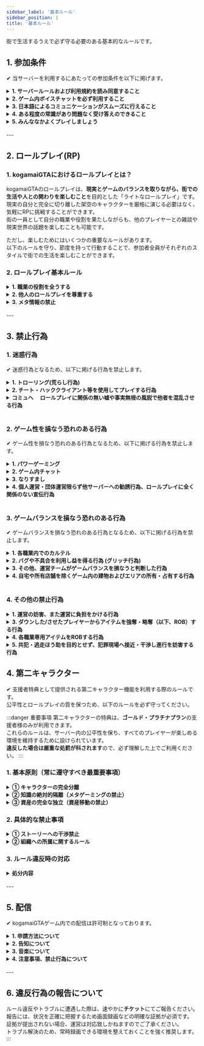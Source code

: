 ```yaml
---
sidebar_label: '基本ルール'
sidebar_position: 1
title: '基本ルール'
---
```


街で生活するうえで必ず守る必要のある基本的なルールです。

## 1. 参加条件
✔ 当サーバーを利用するにあたっての参加条件を以下に掲げます。

<details>
<summary><strong>1. サーバールールおよび利用規約を読み同意すること</strong></summary>
<div>
サーバールールおよび利用規約はプレイヤー同士でマナーを共通認識していただく最低限のガイドラインです。<br/>
これらを読んで理解し、同意することが必須条件です。また全てのルールやマナーが事細かく記載されているわけではありません。<br/>
足りない部分はプレイヤーの皆様それぞれのマナーやモラルで補っていただく必要があります。
</div>
</details>

<details>
<summary><strong>2. ゲーム内ボイスチャットを必ず利用すること</strong></summary>
<div>
テキストチャット、ゲーム外通話は禁止です。<br/>
ゲーム内ボイスチャットを使用して他のプレイヤーとコミュニケーションを取れることが必須条件です。
</div>
</details>

<details>
<summary><strong>3. 日本語によるコミュニケーションがスムーズに行えること</strong></summary>
<div>
サーバーの主要なコミュニケーションは日本語で行われます。そのため、日本語でのコミュニケーションがスムーズに行えることが必須条件です。
</div>
</details>

<details>
<summary><strong>4. ある程度の常識があり問題なく受け答えのできること</strong></summary>
<div>
「常識がない」や「受け答えができない」などのロールプレイは認められません。
</div>
</details>

<details>
<summary><strong>5. みんななかよくプレイしましょう</strong></summary>
<div>
kogamaiGTAは、運営とプレイヤー1人ひとりが協力して創り上げるコミュニティです。<br/>
すべての参加者が安心して楽しめる場所にするため、お互いを尊重し、思いやりを持った行動を心がけてください。
</div>
</details>

<br/>
---

## 2. ロールプレイ(RP)
### 1. kogamaiGTAにおけるロールプレイとは？

kogamaiGTAのロールプレイは、<strong>現実とゲームのバランスを取りながら、街での生活や人との関わりを楽しむこと</strong>を目的とした「ライトなロールプレイ」です。<br/>
現実の自分と完全に切り離した架空のキャラクターを厳格に演じる必要はなく、気軽にRPに挑戦することができます。<br/>
街の一員として自分の職業や役割を果たしながらも、他のプレイヤーとの雑談や現実世界の話題を楽しむことも可能です。<br/>

ただし、楽しむためにはいくつかの重要なルールがあります。<br/>
以下のルールを守り、節度を持って行動することで、参加者全員がそれぞれのスタイルで街での生活を楽しむことができます。<br/>

### 2. ロールプレイ基本ルール
<details>
<summary><strong>1. 職業の役割を全うする</strong></summary>
<div>
警察官や救急隊員などの職業に就いている場合、その役割を放棄するような言動は認められません。。
</div>
</details>

<details>
<summary><strong>2. 他人のロールプレイを尊重する</strong></summary>
<div>
自分が理想とするロールプレイを他人に強要してはいけません。
</div>
</details>

<details>
<summary><strong>3. メタ情報の禁止</strong></summary>
<div>
ゲーム外（配信など）で得た他人の情報をゲーム内の行動に反映させ、自分を有利にすることは禁止されています。
</div>
</details>

<br/>
---

## 3. 禁止行為

### 1. 迷惑行為
✔ 迷惑行為となるため、以下に掲げる行為を禁止します。

<details>
<summary><strong>1. トローリング(荒らし行為)</strong></summary>
<div>
他のプレイヤーの快適なプレイを妨げたり、不快にさせる行為は禁止です。<br/>
無意味な殺害や車両の破壊、オブジェクトの乱雑な設置なども含まれます。
</div>
</details>

<details>
<summary><strong>2. チート・ハッククライアント等を使用してプレイする行為</strong></summary>
<div>
戦闘などロールプレイを明らかに有利にする、<br/>
または他のプレイヤーやサーバーに不利益や迷惑をかけるようなMOD（スクリプト）や外部ツールの使用、ゲームファイルの変更は禁止です。<br/>
違反が確認された場合、最初の違反であっても永久的なアカウントの停止処分を受ける可能性があります。<br/>
またチート使用者としてプレイヤー情報を第三者に収集および公表される場合があります。
</div>
</details>

<details>
<summary><strong>コミュへ　 ロールプレイに関係の無い嘘や事実無根の風説で他者を混乱させる行為</strong></summary>
<div>
</div>
</details>

<br/>

### 2. ゲーム性を損なう恐れのある行為
✔ ゲーム性を損なう恐れのある行為となるため、以下に掲げる行為を禁止します。

<details>
<summary><strong>1. パワーゲーミング</strong></summary>
<div>
<p>
<strong>パワーゲーミング(Powergaming)とは</strong>、ゲームの仕組みや知識を自分にだけ有利なように使い、一方的に物語を進めてしまう行為です。多くの禁止行為はこれに含まれます。<br>
kogamaiGTAは、街での生活や人との関わりを楽しむ「ライトなロールプレイ」が目的です。誰か一人がゲームに「勝つ」のではなく、<strong>参加者全員がそれぞれの物語を楽しめるようにするため</strong>、ご協力をお願いします。
</p>

<h4>具体的な行為について</h4>

<h5>1. 非現実的なキャラクター設定</h5>
<p>街の住人として自然なロールプレイを楽しむため、物語のバランスを著しく崩すような非現実的な設定はご遠慮ください。</p>
<ul>
<li>この街の世界観に合わない、神や不死身といった設定</li>
<li>超能力や超人的な力を持つなど、他のプレイヤーを圧倒するような設定</li>
<li>命の危険がある状況で、恐怖や痛みなどを全く感じない不自然なロールプレイ</li>
<li>「自分は全てを知っている」など、一方的に優位に立つための過剰なキャラクター設定</li>
</ul>

<h5>2. メタゲーミング (Metagaming)</h5>
<p>基本ルールにもある通り、キャラクターとして知り得ない情報をゲーム内で利用することは、相手のロールプレイを阻害するため禁止です。</p>
<ul>
<li>配信やSNSなどで知った他人の位置情報や状況を、自分の行動に利用する</li>
<li>別のキャラクターで得た情報を、今のキャラクターで利用する</li>
<li>サーバーのルール知識を悪用して、相手の行動を制限したり、ロールプレイを有利に進めたりする</li>
</ul>

<h5>3. 強制的なロールプレイ (Forced RP)</h5>
<p>ロールプレイは相手とのコミュニケーションです。相手の気持ちを無視して、以下のように一方的な展開を強制することは禁止します。</p>
<ul>
<li>相手の同意なく、ストーリー（誘拐、恋愛、敵対関係など）を一方的に決定し、従わせようとする行為</li>
<li>相手が明確に拒否しているにも関わらず、特定のロールプレイを強要する行為</li>
</ul>

<h5>4. 不利なロールプレイを回避するためのシステム利用</h5>
<p>戦闘や警察の対応など、自分にとって不利な状況から逃れるために、ゲームのシステムを意図的に利用することは禁止します。</p>
<ul>
<li>
<strong>ロールプレイ中の意図的なログアウト</strong><br>
戦闘中や警察官からの没収・請求など、他のプレイヤーと関わるロールプレイの最中に意図的にログアウトする行為です。<br/>
<small>※万が一クラッシュ等で切断された場合は、証拠（クラッシュログ等）を確保し、直ちに再ログインしてください。意図しない切断でも違反と判断される場合があります。</small>
</li>
<li>
<strong>ロールプレイ中の意図的なリスポーン</strong><br>
不利な状況をリセットするために意図的にリスポーン（自殺）する行為です。<br/>
<small>※意図せずリスポーンしてしまった場合は、病院前で待機し、合流後にロールプレイを再開してください。</small>
</li>
</ul>

<h5>5. その他のゲームメカニクスの悪用</h5>
<p>上記以外にも、ゲームの仕様やバグを悪用し、現実では不可能な行動で有利を得ることは、街の没入感を損なうため禁止します。</p>
<ul>
<li>三人称視点を不自然に利用して、壁の向こう側や死角の情報を得る</li>
<li>アニメーションをキャンセルしたり、エモートを悪用したりして壁をすり抜ける</li>
</ul>

<hr>
<p><strong>【基本原則】</strong><br>
kogamaiGTAは「現実とゲームのバランス」を大切にしています。判断に迷った際は、<strong>「この行動は相手を不快にさせないか？」「みんながこの状況を楽しめるか？」</strong>という視点で考えてみてください。
</p>
</div>
</details>

<details>
<summary><strong>2. ゲーム内チャット</strong></summary>
<div>
運営チームに緊急の対応を求める場合及び運営チームが認めた場合を除き、ゲーム内チャットの使用を禁止します。
</div>
</details>

<details>
<summary><strong>3. なりすまし</strong></summary>
<div>
実在の人物、団体、企業などになりすます行為は禁止します。<br/>
ゲーム内の団体や組織になりすます行為は禁止します。<br/>
他のプレイヤーになりすます行為は禁止します。（他人を害さず本人の許可があればOK）
</div>
</details>

<details>
<summary><strong>4. 個人運営・団体運営限らず他サーバーへの勧誘行為、ロールプレイに全く関係のない宣伝行為</strong></summary>
<div>
</div>
</details>

<br/>

### 3. ゲームバランスを損なう恐れのある行為
✔ ゲームバランスを損なう恐れのある行為となるため、以下に掲げる行為を禁止します。

<details>
<summary><strong>1. 各職業内でのカルテル</strong></summary>
<div>
カルテル行為とは、本来各々で自主的に決めるべき商品の価格や販売数量などを、<br/>
同じ職の人同士が相互に連絡を取り合い共同で取り決め、他のプレイヤーに対して不当な価格で商品を販売する行為を指します。
</div>
</details>

<details>
<summary><strong>2. バグや不具合を利用し益を得る行為 (グリッチ行為)</strong></summary>
<div>
バグや不具合を発見した場合は、直ちに運営チームに報告してください。<br/>
以下の行為はグリッチに該当します。
<ui>
  <li>包帯を巻きながら攻撃する行為</li>
  <li>護送を自ら抜け出す行為</li>
  <li>ダウン後の護送中、意図せず護送が外れた際に逃走する行為（やむおえずリスポーンした場合は護送者へ連絡し、病院からシーン再開してください。）</li>
  <li>銀行強盗を同時に発生させ報酬を獲得する行為</li>
</ui>
</div>
</details>

<details>
<summary><strong>3. その他、運営チームがゲームバランスを損なうと判断した行為</strong></summary>
<div>
判断に迷うものやご不明な点等ございましたら、運営チームまでお問い合わせください。
</div>
</details>

<details>
<summary><strong>4. 自宅や所有店舗を除くゲーム内の建物およびエリアの所有・占有する行為</strong></summary>
<div>
自宅とは、ハウジングシステムで購入した家を指します。
</div>
</details>

<br/>

### 4. その他の禁止行為

<details>
<summary><strong>1. 運営の妨害、また運営に負担をかける行為</strong></summary>
<div>
運営チームに過度な要望、お客様的な要求を強要する行為を禁止します。<br/>
運営チームもサーバーの中でプレイヤーとして活動しています。運営役職名がついていないキャラクターに対する要望や質問等は極力お控えください。
</div>
</details>

<details>
<summary><strong>3. ダウンした/させたプレイヤーからアイテムを強奪・略奪（以下、ROB）する行為</strong></summary>
<div>
警察官が行う身体検査は例外です。<br/>
なお、警察官及び救急隊からROBする行為は生存・ダウンに関わらず一切禁止です。<br/>
ギャング間のROB行為はギャングルールに準ずる。
</div>
</details>

<details>
<summary><strong>4. 各職業専用アイテムをROBする行為</strong></summary>
<div>
各職業専用車両・航空機などを許可なく運転する、移動させる行為も含みます。<br/>
また、警察/救急専用アイテムは<strong>政府支給品</strong>であり、それを所持強奪する行為は禁止です。<br/>
:::danger 政府支給品について
警察/救急を退職・解雇後に返却していない場合も同様に違反となります。
:::
</div>
</details>

<details>
<summary><strong>5. 共犯・逃走ほう助を目的とせず、犯罪現場へ接近・干渉し進行を妨害する行為</strong></summary>
<div>
犯罪現場にて犯人とは別の人間が現場に近づいた場合、警察官はその人物に対し警告を入れます。<br/>
警告をされてもなおその場から離れない場合、警察官は実銃等で制圧する場合があります。<br/>
状況に応じて罰金等が発生する可能性があります。
</div>
</details>


## 4. 第二キャラクター
✔ 支援者特典として提供される第二キャラクター機能を利用する際のルールです。<br/>
公平性とロールプレイの質を保つため、以下のルールを必ず守ってください。

:::danger 重要事項
第二キャラクターの特典は、**ゴールド・プラチナプラン**の支援者様のみが利用できます。<br/>
これらのルールは、サーバー内の公平性を保ち、すべてのプレイヤーが楽しめる環境を維持するために設けられています。<br/>
**違反した場合は厳重な処罰が科されます**ので、必ず理解した上でご利用ください。
:::

### 1. 基本原則（常に遵守すべき最重要事項）

<details>
<summary><strong>① キャラクターの完全分離</strong></summary>
<div>
各キャラクターは、名前、外見、性格、経歴、人間関係など、**全てにおいて完全に独立した別人格**として扱ってください。<br/>

- 双子や親戚といった設定は可能ですが、それによって知識や資産が共有されることはありません
- キャラクター同士の関連性を設定した場合でも、ゲーム内での行動は完全に独立している必要があります
</div>
</details>

<details>
<summary><strong>② 知識の絶対的隔離（メタゲーミングの禁止）</strong></summary>
<div>
**キャラクターAが得た情報を、キャラクターBが利用することは固く禁じます。**<br/>

**具体例：**<br/>
キャラA（警察）がギャングの拠点情報を掴んでも、キャラB（別キャラ）がその情報を利用して襲撃したり、仲間に警告したりしてはいけません。

- OOC（Out of Character）情報（配信、Discord等）をIC（In Character）の行動判断に利用することは禁止
- 他プレイヤーの配信を見て得た情報を自分のキャラクターが知らない情報として使用することも禁止
</div>
</details>

<details>
<summary><strong>③ 資産の完全な独立（資産移動の禁止）</strong></summary>
<div>
**金銭、車両、不動産、アイテムなど、いかなる種類の資産もキャラクター間で移動させることは絶対に禁止**です。<br/>

禁止される行為：
- 直接の手渡し
- 第三者を介した移動
- デッドドロップ（隠し場所に置いて別キャラで回収）
- その他あらゆる形態の資産移動
</div>
</details>

### 2. 具体的な禁止事項

<details>
<summary><strong>① ストーリーへの干渉禁止</strong></summary>
<div>

**育成・ブースティングの禁止**<br/>
一方のキャラクターがもう一方のキャラクターに不当な利益供与を行うことはできません。

**代理復讐・問題解決の禁止**<br/>
キャラAが受けた不利益をキャラBが解決する行為は禁止です。

**自己キャラクター同士の意図的な協力・敵対の禁止**<br/>
自分のキャラクター同士で意図的にチームを組んだり、共謀したりすることはできません。
</div>
</details>

<details>
<summary><strong>② 組織への所属に関するルール</strong></summary>
<div>

- 深刻な利益相反を生む可能性のある役割に同時に就くことは、運営の判断により制限または禁止される場合があります
- 派閥の機密情報を他のキャラクターに漏洩することは厳禁です
- 敵対する組織に同時に所属することは原則として禁止されています
</div>
</details>

### 3. ルール違反時の対応

<details>
<summary><strong>処分内容</strong></summary>
<div>
上記のルールに違反した場合、以下のような処分が科されます：

- **警告** - 軽微な違反の場合
- **キャラクターの一時的利用停止** - 中程度の違反の場合
- **キャラクターの永久利用停止** - 重大な違反の場合
- **アカウント全体のサーバー利用禁止** - 悪質・反復的な違反の場合

:::warning 注意
違反行為は運営チームによって常時監視されており、発見次第厳正に対処されます。
:::
</div>
</details>

<br/>
---

## 5. 配信
✔ kogamaiGTAゲーム内での配信は許可制となっております。<br/>

<details>
<summary><strong>1. 申請方法について</strong></summary>
<div>
ゲーム内で配信を希望する方は、kogamaiGTAサポートでその他の内容に関するお問い合わせを選択し、<br/>
お問い合わせの内容にチャンネルアドレス(URL)など配信場所がわかるものを記載し申請して下さい。<br/>
内容を確認し、配信者のロールをつけさせていただきます。
</div>
</details>

<details>
<summary><strong>2. 告知について</strong></summary>
<div>
配信時には配信告知チャンネル(⁠🔔｜配信告知 )でキャラクター名とともに配信する旨の告知をお願いします。
</div>
</details>

<details>
<summary><strong>3. 音楽について</strong></summary>
<div>
ゲーム内のスマートフォン等でYoutubeから音楽を流すことができます。<br/>
この音楽が配信にのってしまうと著作権を侵害してしまう恐れがあるため音楽を聞こえないように変更する事をお勧めします。<br/>
チャットで /streamermode と入力することでスマホからの音楽を聞こえないように変更できます。再度同じコマンドで戻すことができます。
</div>
</details>

<details>
<summary><strong>4. 注意事項、禁止行為について</strong></summary>
<div>
ゴースティングには十分気をつけていただき、発見した際には運営に報告してください。<br/>
コメント欄、チャット等での会話はメタゲーミングにならないよう配信者の責任で管理してください。<br/>
ゲーム内で得られない情報を配信に載せることは禁止です。
</div>
</details>

<br/>
---

## 6. 違反行為の報告について
ルール違反やトラブルに遭遇した際は、速やかに<strong>チケット</strong>にてご報告ください。<br/>
報告には、状況を正確に把握するため画面録画などの明確な証拠が必須です。<br/>
証拠が提出されない場合、運営は対応致しかねますのでご了承ください。<br/>
トラブル解決のため、常時録画できる環境を整えておくことを強く推奨します。
:::

